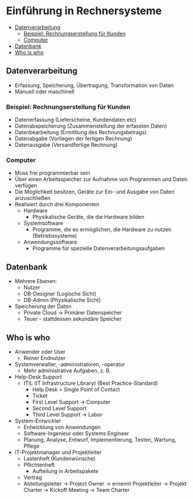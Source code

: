 # Einführung in Rechnersysteme

<!-- TOC depthFrom:2 depthTo:6 withLinks:1 updateOnSave:1 orderedList:0 -->

- [Datenverarbeitung](#datenverarbeitung)
	- [Beispiel: Rechnungserstellung für Kunden](#beispiel-rechnungserstellung-für-kunden)
	- [Computer](#computer)
- [Datenbank](#datenbank)
- [Who is who](#who-is-who)

<!-- /TOC -->

## Datenverarbeitung
* Erfassung, Speicherung, Übertragung, Transformation von Daten
* Manuell oder maschinell
### Beispiel: Rechnungserstellung für Kunden
* Datenerfassung (Lieferscheine, Kundendaten etc)
* Datenabspeicherung (Zusammenstellung der erfassten Daten)
* Datenbearbeitung (Ermittlung des Rechnungsbetrags)
* Datenabgabe (Vorliegen der fertigen Rechnung)
* Datenausgabe (Versandfertige Rechnung)
### Computer
* Muss frei programmierbar sein
* Über einen Arbeitsspeicher zur Aufnahme von Programmen und Daten verfügen
* Die Möglichkeit besitzen, Geräte zur Ein- und Ausgabe von Daten anzuschließen
* Realisiert durch drei Komponenten
  * Hardware
    * Physikalische Geräte, die die Hardware bilden
  * Systemsoftware
    * Programme, die es ermöglichen, die Hardware zu nutzen (Betriebssysteme)
  * Anwendungssoftware
    * Programme für spezielle Datenverarbeitungsaufgaben

## Datenbank
* Mehrere Ebenen:
  * Nutzer
  * DB-Designer (Logische Sicht)
  * DB-Admin (Physikalische Sicht)
* Speicherung der Daten
  * Private Cloud &rarr; Primärer Datenspeicher
  * Teuer - stattdessen sekundäre Speicher

## Who is who
* Anwender oder User
  * Reiner Endnutzer
* Systemverwalter, -administratoren, -operator
  * Mehr administrative Aufgaben, z. B.
* Help-Desk Support
  * ITIL (IT Infrastructure Library) (Best Practice-Standard)
    * Help Desk = Single Point of Contact
    * Ticket
    * First Level Support &rarr; Computer
    * Second Level Support
    * Third Level Support &rarr; Labor
* System-Entwickler
  * Entwicklung von Anwendungen
  * Software-Ingenieur oder Systems Engineer
  * Planung, Analyse, Entwurf, Implementierung, Testen, Wartung, Pflege
* IT-Projektmanager und Projektleiter
  * Lastenheft (Kundenwünsche)
  * Pflichtenheft
    * Aufteilung in Arbeitspakete
  * Vertrag
  * Abteilungsleiter &rarr; Project Owner &rarr; ernennt Projektleiter &rarr; Projekt Charter &rarr; Kickoff Meeting &rarr; Team Charter
